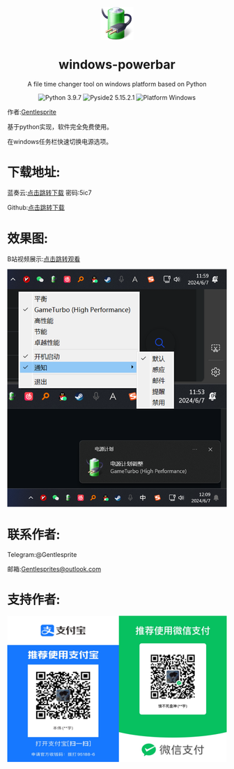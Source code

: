 <p align="center">
  <img width="15%" align="center" src="https://github.com/Gentlesprite/windows-powerbar/blob/main/res/powerbarlogo.png" alt="logo">
</p>
  <h1 align="center">
  windows-powerbar
</h1>
<p align="center">
</p>
<p align="center">
  A file time changer tool on windows platform based on Python
</p>
<p align="center">
  <a style="text-decoration:none">
    <img src="https://img.shields.io/badge/Python-3.8.1-blue.svg?color=00B16A" alt="Python 3.9.7"/>
  </a>
  <a style="text-decoration:none">
    <img src="https://img.shields.io/badge/Pyside2-5.15.2.1%20-blue?color=00B16A" alt="Pyside2 5.15.2.1"/>
  </a>
  <a style="text-decoration:none">
    <img src="https://img.shields.io/badge/Platform-Windows%20-blue?color=00B16A" alt="Platform Windows"/>
  </a>
</p>

作者:[Gentlesprite](https://github.com/Gentlesprite)

基于python实现，软件完全免费使用。


在windows任务栏快速切换电源选项。

# 下载地址:
蓝奏云:[点击跳转下载](https://wwm.lanzn.com/b0foivjib) 密码:5ic7

Github:[点击跳转下载](https://github.com/Gentlesprite/Windows-PowerBar/releases)

# 效果图:

B站视频展示:[点击跳转观看](https://www.bilibili.com/video/BV1oy411B7aL/?share_source=copy_web&vd_source=364b06fa5237cb92bdeaf66c7ba13830)

![image](https://github.com/Gentlesprite/windows-powerbar/blob/main/res/show.png)

# 联系作者:
  Telegram:@Gentlesprite
  
  邮箱:Gentlesprites@outlook.com

# 支持作者:

![image](https://github.com/Gentlesprite/windows-powerbar/blob/main/res/pay.png)

